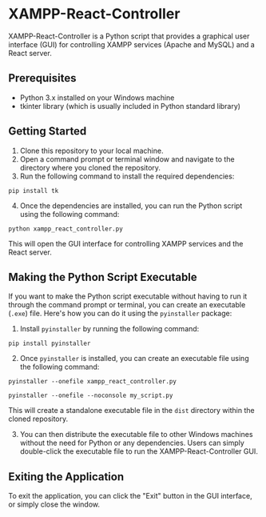 # XAMPP-React-Controller

XAMPP-React-Controller is a Python script that provides a graphical user interface (GUI) for controlling XAMPP services (Apache and MySQL) and a React server.

## Prerequisites
- Python 3.x installed on your Windows machine
- tkinter library (which is usually included in Python standard library)

## Getting Started
1. Clone this repository to your local machine.
2. Open a command prompt or terminal window and navigate to the directory where you cloned the repository.
3. Run the following command to install the required dependencies:
```
pip install tk
```

4. Once the dependencies are installed, you can run the Python script using the following command:
```
python xampp_react_controller.py
```

This will open the GUI interface for controlling XAMPP services and the React server.

## Making the Python Script Executable
If you want to make the Python script executable without having to run it through the command prompt or terminal, you can create an executable (`.exe`) file. Here's how you can do it using the `pyinstaller` package:

1. Install `pyinstaller` by running the following command:
```
pip install pyinstaller
```

2. Once `pyinstaller` is installed, you can create an executable file using the following command:
```
pyinstaller --onefile xampp_react_controller.py
```
```
pyinstaller --onefile --noconsole my_script.py
```
This will create a standalone executable file in the `dist` directory within the cloned repository.

3. You can then distribute the executable file to other Windows machines without the need for Python or any dependencies. Users can simply double-click the executable file to run the XAMPP-React-Controller GUI.

## Exiting the Application
To exit the application, you can click the "Exit" button in the GUI interface, or simply close the window.

